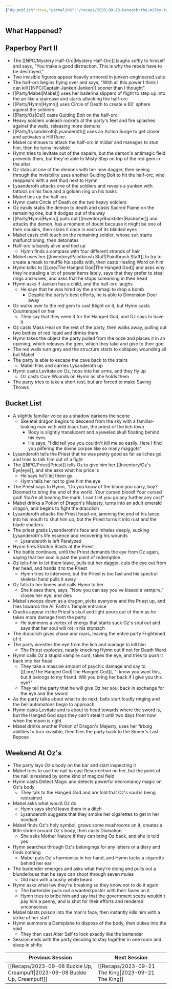 ```yaml
---
{"dg-publish":true,"permalink":"/recaps/2023-09-13-beneath-the-milky-twilight/","created":"","updated":""}
---
```






## What Happened? 

## Paperboy Part II
- The [[NPC/Mystery Half-Orc\|Mystery Half-Orc]] laughs softly to himself and says, "You make a good distraction. This is why the rebels have to be destroyed,"
- Two invisible figures appear heavily armored in junken-engineered suits 
- The half-orc begins flying over and says, "With all this power I think I can kill [[NPC/Captain Janken\|Janken]] sooner than I thought"
- [[Party/Mabel\|Mabel]] uses her ballerina slippers of flight to step up into the air like a staircase and starts attacking the half-orc 
- [[Party/Hymn\|Hymn]] uses Circle of Death to create a 60' sphere against the soldiers
- [[Party/Oz\|Oz]] casts Guiding Bolt on the half-orc
- Heavy soldiers unleash rockets at the party's feet and fire splashes against the walls, releasing more demons 
- [[Party/Lysanderoth\|Lysanderoth]] uses an Action Surge to get closer and activates a Hill Rune 
- Mabel continues to attack the half-orc in midair and manages to stun him, then he turns invisible
- Hymn tries to levitate out of the napalm, but the demon's antimagic field prevents them, but they're able to Misty Step on top of the red gem in the altar
- Oz stabs at one of the demons with her new dagger, then seeing through the invisibility uses another Guiding Bolt to hit the half-orc, who reappears with a wet thud next to Hymn
- Lysanderoth attacks one of the soldiers and reveals a yunken with tattoos on his face and a golden ring on his tusks
- Mabel ties up the half-orc 
- Hymn casts Circle of Death on the two heavy soldiers 
- Oz easily stabs the demon to death and casts Sacred Flame on the remaining one, but it dodges out of the way
- [[Party/Hymn\|Hymn]] pulls out [[Inventory/Backbiter\|Backbiter]] and attacks the demon,  has a moment of doubt because it might be one of their cousins, then stabs it once in each of its blinded eyes 
- Mabel casts chill touch on the remaining soldier, whose suit starts malfunctioning, then detonates 
- Half-orc is barely alive and tied up 
	- Hymn finds a compass with four different strands of hair 
- Mabel uses her [[Inventory/Paintbrush Staff\|Paintbrush Staff]] to try to create a mask to muffle his spells with, then casts Healing Word on him 
- Hymn talks to [[Lore/The Hanged God\|The Hanged God]] and asks why they're stealing a lot of power items lately, says that they prefer to steal rings and wives, and asks that he stops screaming in their head 
- Hymn asks if Janken has a child, and the half-orc laughs 
	- He says that he was hired by the archmagi to drop a bomb 
		- Despite the party's best efforts, he is able to Dimension Door away
- Oz walks over to the red gem to cast Blight on it, but Hymn casts Counterspell on her 
	- They say that they need it for the Hanged God, and Oz says to have it 
- Oz casts Mass Heal on the rest of the party, then walks away, pulling out two bottles of red liquid and drinks them
- Hymn takes the object the party pulled from the ooze and places it in an opening, which releases the gem, which they take and give to their god 
- The red walls turn grey and the structure starts to collapse; wounding all but Mabel 
- The party is able to escape the cave back to the stairs
  - Mabel flies and carries Lysanderoth up
- Hymn casts Levitate on Oz, hops into her arms, and they fly up 
	- Oz casts Cure Wounds on Hymn as she holds them
- The party tries to take a short rest, but are forced to make Saving Throws 

## Bucket List
- A slightly familiar voice as a shadow darkens the scene 
	- Skeletal dragon begins to descend from the sky with a familiar-looking man with wild black hair, the priest of the lich town
		- Body is slightly translucent and a jeweled skull floating behind his eyes 
		- He says, "I did tell you you couldn't kill me so easily. Here I find you pilfering the divine corpse like so many maggots"
- Lysanderoth tells the Priest that he was pretty good as far as liches go, and tries to talk him out of a fight
- The [[NPC/Priest\|Priest]] tells Oz to give him her [[Inventory/Oz's Eye\|eye]], and she asks what his price is
	- He says he'll let them go
	-  Hymn tells her not to give him the eye 
- The Priest says to Hymn,  "Do you know of the blood you carry, boy? Doomed to bring the end of the world. Your cursed blood! Your cursed god! You're all bearing the mark. I can't let you go any further any cost"
- Mabel drinks a Potion of Dragon's Majesty, turns into an adult emerald dragon, and begins to fight the dracolich 
- Lysanderoth attacks the Priest head-on, jamming the end of his lance into his mouth to shut him up, but the Priest turns it into rust and the blade shatters 
- The priest grabs Lysanderoth's face and inhales deeply, sucking Lysanderoth's life essence and recovering his wounds 
	- Lysanderoth is left Paralyzed
- Hymn fires Eldritch Blasts at the Priest 
- The battle continues, until the Priest demands the eye from Oz again, saying that her soul is past the point of redemption 
- Oz tells him to let them leave, pulls out her dagger, cuts the eye out from her head, and hands it to the Priest 
	- Hymn tries to intervene, but the Priest is too fast and his spectral skeletal hand pulls it away 
- Oz falls to her knees and calls Hymn to her 
	- She kisses them, says, "Now you can say you've kissed a vampire," closes her eye, and dies 
- Mabel swoops down as a dragon, picks everyone and the Priest up, and flies towards the All Faith's Temple entrance 
- Cracks appear in the Priest's skull and light pours out of them as he takes more damage from the party 
	- He summons a vortex of energy that starts suck Oz's soul out and says that her soul will rot in his stomach
- The dracolich gives chase and roars, leaving the entire party Frightened of it
- The party wrestles the eye from the lich and manage to kill him 
	- The Priest explodes, nearly knocking Hymn out if not for Death Ward
- Hymn calls Oz a stupid vampire cunt, takes the eye, and tries to push it back into her head 
	-  They take a massive amount of psychic damage and say to [[Lore/The Hanged God\|The Hanged God]], "I know you want this, but it belongs to my friend. Will you bring her back if I give you this eye?"
	- They tell the party that he will give Oz her soul back in exchange for the eye and the sword
- As the party talks about what to do next, bells start loudly ringing and the bell automatons begin to approach 
- Hymn casts Levitate and is about to head towards where the sword is, but the Hanged God says they can't steal it until two days from now when the moon is right 
- Mabel drinks another Potion of Dragon's Majesty, uses her firbolg abilities to turn invisible, then flies the party back to the Sinner's Last Repose 

## Weekend At Oz's 
- The party lays Oz's body on the bar and start inspecting it
- Mabel tries to use the nail to cast Resurrection on her, but the point of the nail is resisted by some kind of magical field 
- Hymn casts Detect Magic and detects powerful necromancy magic on Oz's body 
	- They talk to the Hanged God and are told that Oz's soul is being restrained 
- Mabel asks what would Oz do
	- Hymn says she'd leave them in a ditch
	- Lysanderoth suggests that they smoke her cigarettes to get in her mindset
- Mabel finds Oz's holy symbol, grows some mushrooms on it, creates a little shrine around Oz's body, then casts Divination
	- She asks Mother Nature if they can bring Oz back, and she is told yes
- Hymn searches through Oz's belongings for any letters or a diary and finds nothing 
	- Mabel puts Oz's harmonica in her hand, and Hymn tucks a cigarette behind her ear 
- The bartender emerges and asks what they're doing and pulls out a blunderbuss that he says can shoot through seven mules
	- Old man with a bushy white beard
- Hymn asks what law they're breaking so they know not to do it again 
	- The bartender pulls out a wanted poster with their faces on it 
	- Hymn tries to bribe him and say that the government scabs wouldn't pay him a penny, and is shot for their efforts and rendered unconscious 
- Mabel blasts poison into the man's face, then instantly kills him with a strike of her staff 
- Hymn summons a Demiplane to dispose of the body, then pukes into the void 
	- They then cast Alter Self to look exactly like the bartender 
- Session ends with the party deciding to stay together in one room and sleep in shifts 

|  **Previous Session**   |   **Next Session**   |
| --- | --- |
|  [[Recaps/2023-09-08 Buckle Up, Creampuff\|2023-09-08 Buckle Up, Creampuff]] | [[Recaps/2023-09-21 The King\|2023-09-21 The King]] |